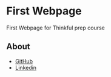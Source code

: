 # First Webpage
 First Webpage for Thinkful prep course
 
 ## About
 
- [GitHub](https://github.com/mariaafridi1)
- [Linkedin](https://www.linkedin.com/in/maria-afridi-369510187)
 
